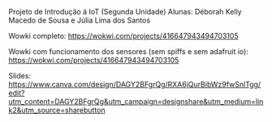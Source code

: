 Projeto de Introdução á IoT (Segunda Unidade)
Alunas: Déborah Kelly Macedo de Sousa e Júlia Lima dos Santos

Wowki completo: https://wokwi.com/projects/416647943494703105

Wowki com funcionamento dos sensores (sem spiffs e sem adafruit io): https://wokwi.com/projects/416647943494703105

Slides: https://www.canva.com/design/DAGY2BFgrQg/RXA6jQurBibWz9fwSnlTgg/edit?utm_content=DAGY2BFgrQg&utm_campaign=designshare&utm_medium=link2&utm_source=sharebutton
